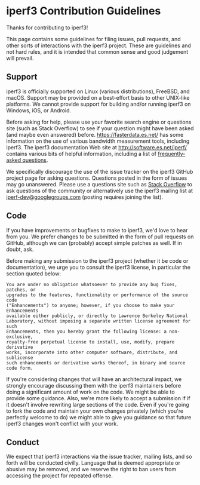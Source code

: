 # iperf3 Contribution Guidelines

Thanks for contributing to iperf3!

This page contains some guidelines for filing issues, pull requests,
and other sorts of interactions with the iperf3 project.  These are
guidelines and not hard rules, and it is intended that common sense
and good judgement will prevail.

## Support

iperf3 is officially supported on Linux (various distributions),
FreeBSD, and macOS.  Support may be provided on a best-effort basis to
other UNIX-like platforms.  We cannot provide support for building
and/or running iperf3 on Windows, iOS, or Android.

Before asking for help, please use your favorite search engine or
questions site (such as Stack Overflow) to see if your question might
have been asked (and maybe even answered) before.
https://fasterdata.es.net/ has some information on the use of various
bandwidth measurement tools, including iperf3.  The iperf3
documentation Web site at http://software.es.net/iperf/ contains
various bits of helpful information, including a list of
[frequently-asked questions](http://software.es.net/iperf/faq.html).

We specifically discourage the use of the issue tracker on the iperf3
GitHub project page for asking questions.  Questions posted in the
form of issues may go unanswered.  Please use a questions site
such as [Stack Overflow](http://www.stackoverflow.com)
to ask questions of the community or
alternatively use the iperf3 mailing list at
iperf-dev@googlegroups.com (posting requires joining the list).

## Code

If you have improvements or bugfixes to make to iperf3, we'd love to
hear from you.  We prefer changes to be submitted in the form of pull
requests on GitHub, although we can (probably) accept simple patches
as well.  If in doubt, ask.

Before making any submission to the iperf3 project (whether it be code
or documentation), we urge you to consult the iperf3 license, in
particular the section quoted below:

```
You are under no obligation whatsoever to provide any bug fixes, patches, or
upgrades to the features, functionality or performance of the source code
("Enhancements") to anyone; however, if you choose to make your Enhancements
available either publicly, or directly to Lawrence Berkeley National
Laboratory, without imposing a separate written license agreement for such
Enhancements, then you hereby grant the following license: a non-exclusive,
royalty-free perpetual license to install, use, modify, prepare derivative
works, incorporate into other computer software, distribute, and sublicense
such enhancements or derivative works thereof, in binary and source code form.
```

If you're considering changes that will have an architectural impact,
we strongly encourage discussing them with the iperf3 maintainers
before doing a significant amount of work on the code.  We might be
able to provide some guidance.  Also, we're more likely to accept a
submission if if it doesn't involve rewriting large sections of the
code.  Even if you're going to fork the code and maintain your own
changes privately (which you're perfectly welcome to do) we might able
to give you guidance so that future iperf3 changes won't conflict with
your work.

## Conduct

We expect that iperf3 interactions via the issue tracker, mailing
lists, and so forth will be conducted civilly.  Language that is
deemed appropriate or abusive may be removed, and we reserve the right
to ban users from accessing the project for repeated offense.
